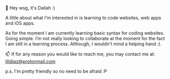 👋 Hey wsg, it's Daliah :)

A little about what I'm interested in is learning to code websites, web apps and iOS apps.

As for the moment I am currently learning basic syntax for coding websites. Going simple.
I’m not really looking to collaborate at the moment for the fact I am still in a learning process. Although, I wouldn't mind a helping hand :).

📫 If for any reason you would like to reach me, you may contact me at: lilidiaz@protonmail.com

p.s. I'm pretty friendly so no need to be afraid :P

<!---
lili-diaz/lili-diaz is a ✨ special ✨ repository because its `README.md` (this file) appears on your GitHub profile.
You can click the Preview link to take a look at your changes.
--->
